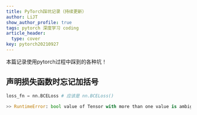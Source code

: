 ```yaml
---
title: PyTorch踩坑记录（持续更新）
author: LiJT
show_author_profile: true
tags: pytorch 深度学习 coding
article_header:
  type: cover
key: pytorch20210927
---
```


本篇记录使用pytorch过程中踩到的各种坑！

## 声明损失函数时忘记加括号
```python
loss_fn = nn.BCELoss # 应该是 nn.BCELoss()

>> RuntimeError: bool value of Tensor with more than one value is ambiguous
```

<!--more-->
